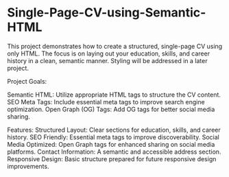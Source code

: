 # Single-Page-CV-using-Semantic-HTML
This project demonstrates how to create a structured, single-page CV using only HTML. The focus is on laying out your education, skills, and career history in a clean, semantic manner. Styling will be addressed in a later project.

Project Goals:

Semantic HTML: Utilize appropriate HTML tags to structure the CV content.
SEO Meta Tags: Include essential meta tags to improve search engine optimization.
Open Graph (OG) Tags: Add OG tags for better social media sharing.

Features:
Structured Layout: Clear sections for education, skills, and career history.
SEO Friendly: Essential meta tags to improve discoverability.
Social Media Optimized: Open Graph tags for enhanced sharing on social media platforms.
Contact Information: A semantic and accessible address section.
Responsive Design: Basic structure prepared for future responsive design improvements.
